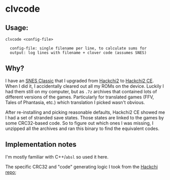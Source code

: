 # clvcode

## Usage:
```
clvcode <config-file>

  config-file: single filename per line, to calculate sums for
  output: log lines with filename + clover code (assumes SNES)
```

## Why?
I have an [SNES Classic][] that I upgraded from [Hackchi2][] to [Hackchi2 CE][].
When I did it, I accidentally cleared out all my ROMs on the device. Luckily I
had them still on my computer, but as `.7z` archives that contained lots of
different versions of the games. Particularly for translated games (FFV, Tales
of Phantasia, etc.) which translation I picked wasn't obvious.

After re-installing and picking reasonable defaults, Hackchi2 CE showed me I had
a set of stranded save states. Those states are linked to the games by some
CRC32-based code. So to figure out which ones I was missing, I unzipped all the
archives and ran this binary to find the equivalent codes.

## Implementation notes
I'm mostly familiar with C++/`absl` so used it here.

The specific CRC32 and "code" generating logic I took from the [Hackchi
repo][hackchi code];

[SNES Classic]:https://en.wikipedia.org/wiki/Super_NES_Classic_Edition
[Hackchi2]:https://github.com/ClusterM/hakchi2
[Hackchi2 CE]:https://github.com/TeamShinkansen/Hakchi2-CE
[hackchi code]:https://github.com/ClusterM/hakchi2/blob/stable/Apps/NesMiniApplication.cs#L258
